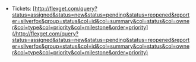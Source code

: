 * Tickets: [http://flexget.com/query?status=assigned&status=new&status=pending&status=reopened&reporter=silverfox&group=status&col=id&col=summary&col=status&col=owner&col=type&col=priority&col=milestone&order=priority](/http://flexget.com/query?status=assigned&status=new&status=pending&status=reopened&reporter=silverfox&group=status&col=id&col=summary&col=status&col=owner&col=type&col=priority&col=milestone&order=priority)